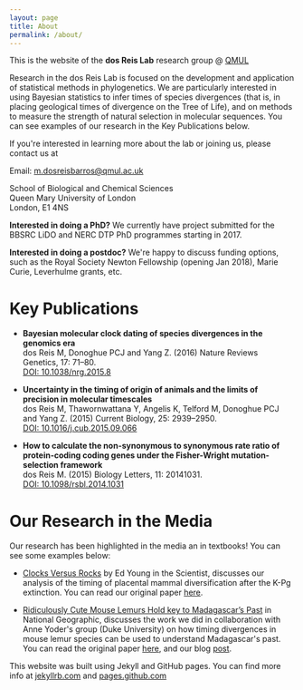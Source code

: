 ```yaml
---
layout: page
title: About
permalink: /about/
---
```


This is the website of the **dos Reis Lab** research group @ [QMUL](http://www.qmul.ac.uk)

Research in the dos Reis Lab is focused on the development and application of statistical methods in phylogenetics. We are particularly interested in using Bayesian statistics to infer times of species divergences (that is, in placing geological times of divergence on the Tree of Life), and on methods to measure the strength of natural selection in molecular sequences. You can see examples of our research in the Key Publications below.

If you're interested in learning more about the lab or joining us, please contact us at

Email: [m.dosreisbarros@qmul.ac.uk](mailto://m.dosreisbarros@qmul.ac.uk)  

School of Biological and Chemical Sciences  
Queen Mary University of London  
London, E1 4NS

**Interested in doing a PhD?** We currently have project submitted for the BBSRC LiDO and NERC DTP PhD programmes starting in 2017.

**Interested in doing a postdoc?** We're happy to discuss funding options, such as the Royal Society Newton Fellowship (opening Jan 2018), Marie Curie, Leverhulme grants, etc.

# Key Publications

- **Bayesian molecular clock dating of species divergences in the genomics era**  
dos Reis M, Donoghue PCJ and Yang Z. (2016) Nature Reviews Genetics, 17: 71–80.  
[DOI: 10.1038/nrg.2015.8](https://dx.doi.org/10.1038/nrg.2015.8)

- **Uncertainty in the timing of origin of animals and the limits of precision in molecular timescales**  
dos Reis M, Thawornwattana Y, Angelis K, Telford M, Donoghue PCJ and Yang Z. (2015) Current Biology, 25: 2939–2950.  
[DOI: 10.1016/j.cub.2015.09.066](https://dx.doi.org/10.1016/j.cub.2015.09.066)

- **How to calculate the non-synonymous to synonymous rate ratio of protein-coding coding genes under the Fisher-Wright mutation-selection framework**  
dos Reis M. (2015) Biology Letters, 11: 20141031.  
[DOI: 10.1098/rsbl.2014.1031](https://dx.doi.org/10.1098/rsbl.2014.1031)

# Our Research in the Media

Our research has been highlighted in the media an in textbooks! You can see some examples below:

- [Clocks Versus Rocks](http://www.the-scientist.com/?articles.view/articleNo/38858/title/Clocks-Versus-Rocks/) by Ed Young in the Scientist, discusses our analysis of the timing of placental mammal diversification after the K-Pg extinction. You can read our original paper [here](http://dx.doi.org/10.1098/rsbl.2013.1003).

- [Ridiculously Cute Mouse Lemurs Hold key to Madagascar’s Past](http://voices.nationalgeographic.org/2016/07/19/ridiculously-cute-mouse-lemurs-hold-key-to-madagascars-past/) in National Geographic, discusses the work we did in collaboration with Anne Yoder's group (Duke University) on how timing divergences in mouse lemur species can be used to understand Madagascar's past. You can read the original paper [here](http://dx.doi.org/10.1073/pnas.1601081113), and our blog [post](/2016/07/03/coalescent-calibration.html).

This website was built using Jekyll and GitHub pages. You can find more info at [jekyllrb.com](http://jekyllrb.com/) and [pages.github.com](https://pages.github.com/)
